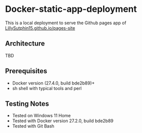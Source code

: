 # Docker-static-app-deployment 

This is a local deployment to serve the Github pages app of [LillySutphin15.github.io/pages-site](https://LillySutphin15.github.io/pages-site)

## Architecture

TBD

## Prerequisites

- Docker version (27.4.0, build bde2b89)+
- sh shell with typical tools and perl

## Testing Notes 

- Tested on Windows 11 Home
- Tested with Docker version 27.2.0, build bde2b89
- Tested with Git Bash
